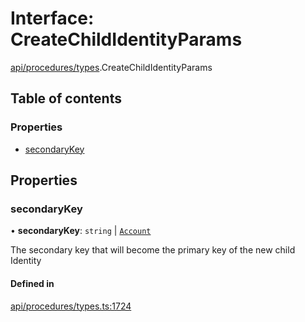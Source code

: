 # Interface: CreateChildIdentityParams

[api/procedures/types](../wiki/api.procedures.types).CreateChildIdentityParams

## Table of contents

### Properties

- [secondaryKey](../wiki/api.procedures.types.CreateChildIdentityParams#secondarykey)

## Properties

### secondaryKey

• **secondaryKey**: `string` \| [`Account`](../wiki/api.entities.Account.Account)

The secondary key that will become the primary key of the new child Identity

#### Defined in

[api/procedures/types.ts:1724](https://github.com/PolymeshAssociation/polymesh-sdk/blob/f8a937f04/src/api/procedures/types.ts#L1724)
